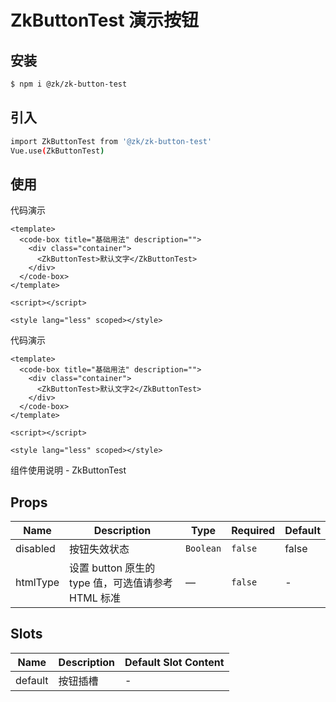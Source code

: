 # ZkButtonTest 演示按钮

## 安装

```bash
$ npm i @zk/zk-button-test
```

## 引入

```bash
import ZkButtonTest from '@zk/zk-button-test'
Vue.use(ZkButtonTest)
```

## 使用

代码演示

<template>
  <code-box title="基础用法" description="">
    <div class="container">
      <ZkButtonTest>默认文字</ZkButtonTest>
    </div>

  </code-box>
</template>

<script>

export default {
  data () {
    return {
    }
  },
  mounted () {},
  methods: {}
}
</script>

<style lang="less" scoped>
.container {}
</style>

<!-- 代码片段 -->

```vue
<template>
  <code-box title="基础用法" description="">
    <div class="container">
      <ZkButtonTest>默认文字</ZkButtonTest>
    </div>
  </code-box>
</template>

<script></script>

<style lang="less" scoped></style>
```

代码演示

<template>
  <code-box title="基础用法" description="">
    <div class="container">
      <ZkButtonTest>默认文字</ZkButtonTest>
    </div>

  </code-box>
</template>

<script>

export default {
  data () {
    return {
    }
  },
  mounted () {},
  methods: {}
}
</script>

<style lang="less" scoped>
.container {}
</style>

```vue
<template>
  <code-box title="基础用法" description="">
    <div class="container">
      <ZkButtonTest>默认文字2</ZkButtonTest>
    </div>
  </code-box>
</template>

<script></script>

<style lang="less" scoped></style>
```

<!-- ## API -->

组件使用说明 - ZkButtonTest

## Props

<!-- @vuese:ZkButtonTest:props:start -->

| Name     | Description                                        | Type      | Required | Default |
| -------- | -------------------------------------------------- | --------- | -------- | ------- |
| disabled | 按钮失效状态                                       | `Boolean` | `false`  | false   |
| htmlType | 设置 button 原生的 type 值，可选值请参考 HTML 标准 | —         | `false`  | -       |

<!-- @vuese:ZkButtonTest:props:end -->

## Slots

<!-- @vuese:ZkButtonTest:slots:start -->

| Name    | Description | Default Slot Content |
| ------- | ----------- | -------------------- |
| default | 按钮插槽    | -                    |

<!-- @vuese:ZkButtonTest:slots:end -->
